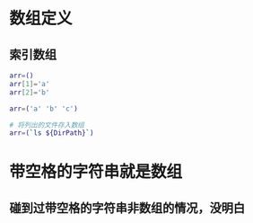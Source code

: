 # 数组定义

## 索引数组

```bash
arr=()
arr[1]='a'
arr[2]='b'
```

```bash
arr=('a' 'b' 'c')
```

```bash
# 将列出的文件存入数组
arr=(`ls ${DirPath}`)
```

# 带空格的字符串就是数组

## 碰到过带空格的字符串非数组的情况，没明白

